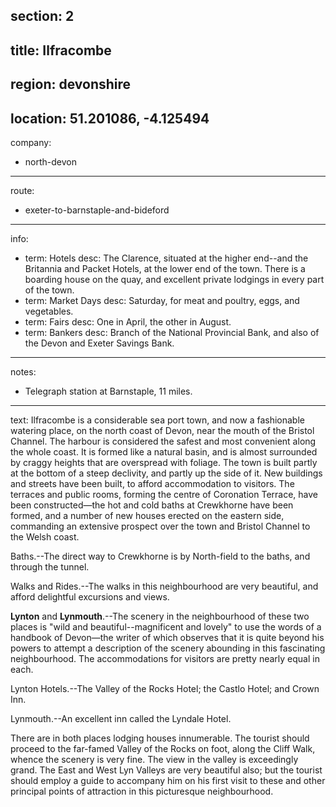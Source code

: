 section: 2
----
title: Ilfracombe
----
region: devonshire
----
location: 51.201086, -4.125494
----
company:
- north-devon
----
route:
- exeter-to-barnstaple-and-bideford
----
info:
- term: Hotels
  desc: The Clarence, situated at the higher end--and the Britannia and Packet Hotels, at the lower end of the town. There is a boarding house on the quay, and excellent private lodgings in every part of the town.
- term: Market Days
  desc: Saturday, for meat and poultry, eggs, and vegetables.
- term: Fairs
  desc: One in April, the other in August.
- term: Bankers
  desc: Branch of the National Provincial Bank, and also of the Devon and Exeter Savings Bank.
----
notes:
- Telegraph station at Barnstaple, 11 miles.
----
text: Ilfracombe is a considerable sea port town, and now a fashionable watering place, on the north coast of Devon, near the mouth of the Bristol Channel. The harbour is considered the safest and most convenient along the whole coast. It is formed like a natural basin, and is almost surrounded by craggy heights that are overspread with foliage. The town is built partly at the bottom of a steep declivity, and partly up the side of it. New buildings and streets have been built, to afford accommodation to visitors. The terraces and public rooms, forming the centre of Coronation Terrace, have been constructed—the hot and cold baths at Crewkhorne have been formed, and a number of new houses erected on the eastern side, commanding an extensive prospect over the town and Bristol Channel to the Welsh coast.

<span class="u-smcp">Baths</span>.--The direct way to Crewkhorne is by North-field to the baths, and through the tunnel.

<span class="u-smcp">Walks and Rides</span>.--The walks in this neighbourhood are very beautiful, and afford delightful excursions and views.

**Lynton** and **Lynmouth**.--The scenery in the neighbourhood of these two places is "wild and beautiful--magnificent and lovely" to use the words of a handbook of Devon—the writer of which observes that it is quite beyond his powers to attempt a description of the scenery abounding in this fascinating neighbourhood. The accommodations for visitors are pretty nearly equal in each.

<span class="u-smcp">Lynton Hotels</span>.--The Valley of the Rocks Hotel; the Castlo Hotel; and Crown Inn.

<span class="u-smcp">Lynmouth</span>.--An excellent inn called the Lyndale Hotel.

There are in both places lodging houses innumerable. The tourist should proceed to the far-famed Valley of the Rocks on foot, along the Cliff Walk, whence the scenery is very fine. The view in the valley is exceedingly grand. The East and West Lyn Valleys are very beautiful also; but the tourist should employ a guide to accompany him on his first visit to these and other principal points of attraction in this picturesque neighbourhood.
